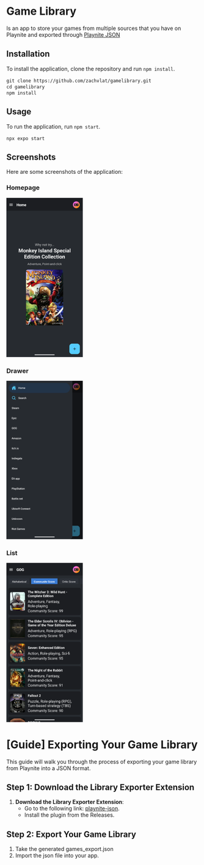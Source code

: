 # Game Library

Is an app to store your games from multiple sources that you have on Playnite and exported through [Playnite JSON](https://github.com/zachvlat/playnite-json)



## Installation

To install the application, clone the repository and run `npm install`.

```
git clone https://github.com/zachvlat/gamelibrary.git
cd gamelibrary
npm install
```

## Usage

To run the application, run `npm start`.

```
npx expo start
```

## Screenshots

Here are some screenshots of the application:

### Homepage

<img src="screenshots/homepage.png" alt="Homepage" width="200"/>

### Drawer

<img src="screenshots/drawer.png" alt="Drawer" width="200"/>

### List

<img src="screenshots/list.png" alt="List" width="200"/>

# [Guide] Exporting Your Game Library

This guide will walk you through the process of exporting your game library from Playnite into a JSON format.

## Step 1: Download the Library Exporter Extension

1. **Download the Library Exporter Extension**: 
   - Go to the following link: [playnite-json](https://github.com/zachvlat/playnite-json).
   - Install the plugin from the Releases.

## Step 2: Export Your Game Library

1. Take the generated games_export.json
2. Import the json file into your app.
